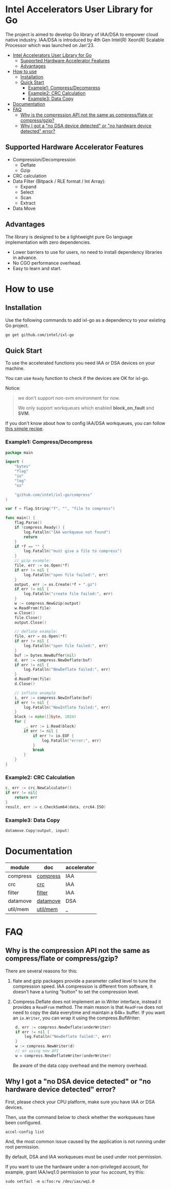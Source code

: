 Intel Accelerators User Library for Go
============================================

The project is aimed to develop Go library of IAA/DSA to empower cloud native industry. IAA/DSA is introduced by 4th Gen Intel(R) Xeon(R) Scalable Processor which was launched on Jan'23.

- [Intel Accelerators User Library for Go](#intel-accelerators-user-library-for-go)
	- [Supported Hardware Accelerator Features](#supported-hardware-accelerator-features)
	- [Advantages](#advantages)
- [How to use](#how-to-use)
	- [Installation](#installation)
	- [Quick Start](#quick-start)
		- [Example1: Compress/Decompress](#example1-compressdecompress)
		- [Example2: CRC Calculation](#example2-crc-calculation)
		- [Example3: Data Copy](#example3-data-copy)
- [Documentation](#documentation)
- [FAQ](#faq)
	- [Why is the compression API not the same as compress/flate or compress/gzip?](#why-is-the-compression-api-not-the-same-as-compressflate-or-compressgzip)
	- [Why I got a "no DSA device detected" or "no hardware device detected" error?](#why-i-got-a-no-dsa-device-detected-or-no-hardware-device-detected-error)

## Supported Hardware Accelerator Features

- Compression/Decompression
  - Deflate
  - Gzip
- CRC calculation
- Data Filter (Bitpack / RLE format / Int Array): 
  - Expand
  - Select
  - Scan
  - Extract
- Data Move

## Advantages

The library is designed to be a lightweight pure Go language implementation with zero dependencies.


- Lower barriers to use for users, no need to install dependency libraries in advance.
- No CGO performance overhead.
- Easy to learn and start.
# How to use

## Installation

Use the following commands to add ixl-go as a dependency to your existing Go project.

```bash
go get github.com/intel/ixl-go
```
## Quick Start

To use the accelerated functions you need IAA or DSA devices on your machine.

You can use `Ready` function to check if the devices are OK for ixl-go. 

Notice: 

> we don't support non-svm environment for now. 
> 
> We only support workqueues which enabled **block_on_fault** and **SVM**.

If you don't know about how to config IAA/DSA workqueues, you can follow [this simple recipe](./enable-iaa.md).

### Example1: Compress/Decompress

```go
package main

import (
	"bytes"
	"flag"
	"io"
	"log"
	"os"

	"github.com/intel/ixl-go/compress"
)

var f = flag.String("f", "", "file to compress")

func main() {
	flag.Parse()
	if !compress.Ready() {
		log.Fatalln("IAA workqueue not found")
		return
	}
	if *f == "" {
		log.Fatalln("must give a file to compress")
	}
	// gzip example:
	file, err := os.Open(*f)
	if err != nil {
		log.Fatalln("open file failed:", err)
	}
	output, err := os.Create(*f + ".gz")
	if err != nil {
		log.Fatalln("create file failed:", err)
	}
	w := compress.NewGzip(output)
	w.ReadFrom(file)
	w.Close()
	file.Close()
	output.Close()

	// deflate example:
	file, err = os.Open(*f)
	if err != nil {
		log.Fatalln("open file failed:", err)
	}
	buf := bytes.NewBuffer(nil)
	d, err := compress.NewDeflate(buf)
	if err != nil {
		log.Fatalln("NewDeflate failed:", err)
	}
	d.ReadFrom(file)
	d.Close()

	// inflate example
	i, err := compress.NewInflate(buf)
	if err != nil {
		log.Fatalln("NewInflate failed:", err)
	}
	block := make([]byte, 1024)
	for {
		_, err := i.Read(block)
		if err != nil {
			if err != io.EOF {
				log.Fatalln("error:", err)
			}
			break
		}
	}
}

```



### Example2: CRC Calculation

```go
c, err := crc.NewCalculator()
if err != nil{
	return err
}
result, err := c.CheckSum64(data, crc64.ISO)
```

### Example3: Data Copy
```go
datamove.Copy(output, input)

```

# Documentation

| module   | doc                           | accelerator | 
| -------- | ----------------------------- | ----------- |
| compress | [compress](./compress/doc.md) | IAA         |
| crc      | [crc](./crc/doc.md)           | IAA         |
| filter   | [filter](./filter/doc.md)     | IAA         |
| datamove | [datamove](./datamove/doc.md) | DSA         |
| util/mem | [util/mem](./util/mem/doc.md) | _           |

# FAQ
## Why is the compression API not the same as compress/flate or compress/gzip?

There are several reasons for this:

1. flate and gzip packages provide a parameter called level to tune the compression speed. 
   IAA compression is different from software, it doesn't have a tuning "button" to set the compression level.
2. Compress.Deflate does not implement an io.Writer interface, instead it provides a `ReadFrom` method.
   The main reason is that `ReadFrom` does not need to copy the data everytime and maintain a 64k+ buffer. 
   If you want an `io.Writer`, you can wrap it using the compress.BufWriter:

   ```go
    d, err := compress.NewDeflate(underWriter)
	if err != nil {
		log.Fatalln("NewDeflate failed:", err)
	}
	w := compress.NewWriter(d)
	// or using new API
	w = compress.NewDeflateWriter(underWriter)

   ```
   Be aware of the data copy overhead and the memory overhead.

## Why I got a "no DSA device detected" or "no hardware device detected" error?

First, please check your CPU platform, make sure you have IAA or DSA devices.

Then, use the command below to check whether the workqueues have been configured.

```shell
accel-config list
```

And, the most common issue caused by the application is not running under root permission.

By default, DSA and IAA workqueues must be used under root permission.

If you want to use the hardware under a non-privileged account, for example, grant IAA/wq1.0 permission to your `foo` account, try this:

```shell
sudo setfacl -m u:foo:rw /dev/iax/wq1.0
```
